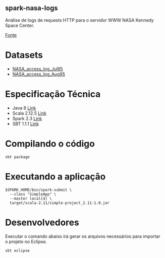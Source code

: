 ## spark-nasa-logs

Análise de logs de requests HTTP para o servidor WWW NASA Kennedy Space Center.

[Fonte](http://ita.ee.lbl.gov/html/contrib/NASA-HTTP.html)

# Datasets

* [NASA_access_log_Jul95](ftp://ita.ee.lbl.gov/traces/NASA_access_log_Jul95.gz)
* [NASA_access_log_Aug95](ftp://ita.ee.lbl.gov/traces/NASA_access_log_Aug95.gz)

# Especificação Técnica

- Java 8 [Link](http://www.oracle.com/technetwork/pt/java/javase/downloads/jdk8-downloads-2133151.html)
- Scala 2.12.5 [Link](https://www.scala-lang.org/)
- Spark 2.3 [Link](https://www.apache.org/dyn/closer.lua/spark/spark-2.3.0/spark-2.3.0-bin-hadoop2.7.tgz)
- SBT 1.1.1 [Link](https://www.scala-sbt.org/)

# Compilando o código

```shell
sbt package
```

# Executando a aplicação

```shell
$SPARK_HOME/bin/spark-submit \
  --class "SimpleApp" \
  --master local[4] \
  target/scala-2.11/simple-project_2.11-1.0.jar
```

# Desenvolvedores

Executar o comando abaixo irá gerar os arquivos necessários para importar o projeto no Eclipse.

```shell
sbt eclipse
```

